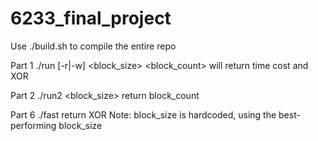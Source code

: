 # 6233_final_project

Use ./build.sh to compile the entire repo

Part 1
./run <filename> [-r|-w] <block_size> <block_count>
will return time cost and XOR
  
Part 2
./run2 <filename> <block_size>
return block_count

Part 6
./fast <filename>
return XOR
Note: block_size is hardcoded, using the best-performing block_size
